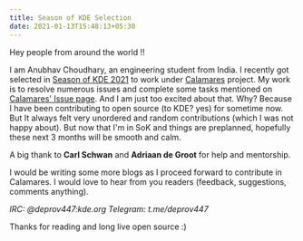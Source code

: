 ```yaml
---
title: Season of KDE Selection
date: 2021-01-13T15:48:13+05:30
---
```


Hey people from around the world !!

I am Anubhav Choudhary, an engineering student from India. I recently got selected in [Season of KDE 2021](https://season.kde.org) to work under [Calamares](https://calamares.io) project. My work is to resolve numerous issues and complete some tasks mentioned on [Calamares' Issue page](https://github.com/calamares/calamares/labels/hacktoberfest).  And I am just too excited about that. Why? Because I have been contributing to open source (to KDE? yes) for sometime now. But It always felt very unordered and random contributions (which I was not happy about). But now that I'm in SoK and things are preplanned, hopefully these next 3 months will be smooth and calm.

A big thank to **Carl Schwan** and **Adriaan de Groot**  for help and mentorship.

I would be writing some more blogs as I proceed forward to contribute in Calamares. I would love to hear from you readers (feedback, suggestions, comments anything).

 *IRC: @deprov447:kde.org
 Telegram: t.me/deprov447*

Thanks for reading and long live open source :)
